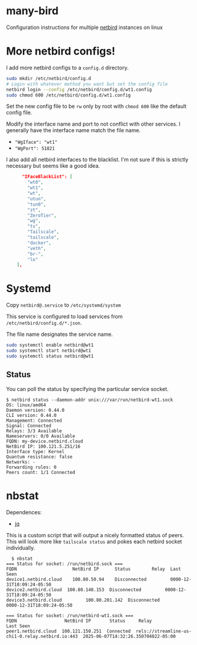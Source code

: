 # many-bird
Configuration instructions for multiple [netbird](https://github.com/netbirdio/netbird) instances on linux

# More netbird configs!
I add more netbird configs to a `config.d` directory.

```bash
sudo mkdir /etc/netbird/config.d
# Login with whatever method you want but set the config file
netbird login --config /etc/netbird/config.d/wt1.config
sudo chmod 600 /etc/netbird/config.d/wt1.config
```
Set the new config file to be `rw` only by root with `chmod 600` like the default config file.

Modify the interface name and port to not conflict with other services.
I generally have the interface name match the file name.
- `"WgIface": "wt1"`
- `"WgPort": 51821`

I also add all netbird interfaces to the blacklist.
I'm not sure if this is strictly necessary but seems like a good idea.
```json
      "IFaceBlackList": [
        "wt0",
        "wt1",
        "wt",
        "utun",
        "tun0",
        "zt",
        "ZeroTier",
        "wg",
        "ts",
        "Tailscale",
        "tailscale",
        "docker",
        "veth",
        "br-",
        "lo"
    ],
```

# Systemd
Copy `netbird@.service` to `/etc/systemd/system`

This service is configured to load services from `/etc/netbird/config.d/*.json`.

The file name designates the service name.
```bash
sudo systemctl enable netbird@wt1
sudo systemctl start netbird@wt1
sudo systemctl status netbird@wt1
```

## Status
You can poll the status by specifying the particular service socket.
```
$ netbird status --daemon-addr unix:///var/run/netbird-wt1.sock
OS: linux/amd64
Daemon version: 0.44.0
CLI version: 0.44.0
Management: Connected
Signal: Connected
Relays: 3/3 Available
Nameservers: 0/0 Available
FQDN: my-device.netbird.cloud
NetBird IP: 100.121.5.251/16
Interface type: Kernel
Quantum resistance: false
Networks: -
Forwarding rules: 0
Peers count: 1/1 Connected
```

# nbstat
Dependences:
- [jq](https://jqlang.org/)

This is a custom script that will output a nicely formatted status of peers.
This will look more like `tailscale status` and pokes each netbird socket individually.
```
  $ nbstat
=== Status for socket: /run/netbird.sock ===
FQDN                     NetBird IP      Status        Relay  Last Seen
device1.netbird.cloud    100.80.50.94    Disconnected         0000-12-31T18:09:24-05:50
device2.netbird.cloud  100.80.148.153  Disconnected         0000-12-31T18:09:24-05:50
device3.netbird.cloud         100.80.201.142  Disconnected         0000-12-31T18:09:24-05:50

=== Status for socket: /run/netbird-wt1.sock ===
FQDN                  NetBird IP       Status     Relay                                             Last Seen
peer1.netbird.cloud  100.121.150.251  Connected  rels://streamline-us-chi1-0.relay.netbird.io:443  2025-06-07T14:32:26.350704022-05:00
```
